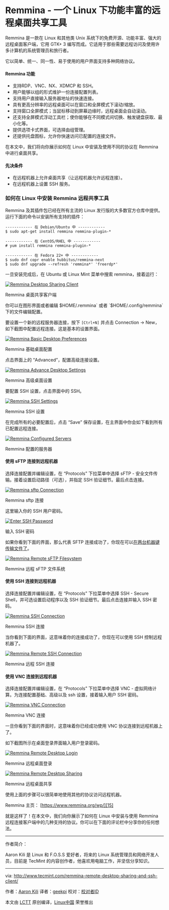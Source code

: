 Remmina - 一个 Linux 下功能丰富的远程桌面共享工具
============================================================



Remmina 是一款在 Linux 和其他类 Unix 系统下的免费开源、功能丰富、强大的远程桌面客户端，它用 GTK+ 3 编写而成。它适用于那些需要远程访问及使用许多计算机的系统管理员和旅行者。

它以简单、统一、同一性、易于使用的用户界面支持多种网络协议。

#### Remmina 功能

*   支持RDP、VNC、NX、XDMCP 和 SSH。
*   用户能够以组的形式维护一份连接配置列表。
*   支持用户直接输入服务器地址的快速连接。
*   具有更高分辨率的远程桌面可以在窗口和全屏模式下滚动/缩放。
*   支持窗口全屏模式；当鼠标移动到屏幕边缘时，远程桌面会自动滚动。
*   还支持全屏模式浮动工具栏；使你能够在不同模式间切换、触发键盘获取、最小化等。
*   提供选项卡式界面，可选择由组管理。
*   还提供托盘图标，允许你快速访问已配置的连接文件。

在本文中，我们将向你展示如何在 Linux 中安装及使用不同的协议在 Remmina 中进行桌面共享。

#### 先决条件

*   在远程机器上允许桌面共享（让远程机器允许远程连接）。
*   在远程机器上设置 SSH 服务。

### 如何在 Linux 中安装 Remmina 远程共享工具

Remmina 及其插件包已经在所有主流的 Linux 发行版的大多数官方仓库中提供。运行下面的命令以安装所有支持的插件：

```
------------ 在 Debian/Ubuntu 中 ------------ 
$ sudo apt-get install remmina remmina-plugin-*
```

```
------------ 在 CentOS/RHEL 中 ------------ 
# yum install remmina remmina-plugin-*
```

```
------------ 在 Fedora 22+ 中 ------------ 
$ sudo dnf copr enable hubbitus/remmina-next
$ sudo dnf upgrade --refresh 'remmina*' 'freerdp*'
```

一旦安装完成后，在 Ubuntu 或 Linux Mint 菜单中搜索 remmina，接着运行：

[
 ![Remmina Desktop Sharing Client](http://www.tecmint.com/wp-content/uploads/2017/03/Remmina-Desktop-Sharing-Client.png) 
][1]

Remmina 桌面共享客户端

你可以在图形界面或者编辑 $HOME/.remmina` 或者 `$HOME/.config/remmina` 下的文件编辑配置。

要设置一个新的远程服务器连接，按下 `[Ctrl+N]` 并点击 Connection -> New，如下截图中配置远程连接。这是基本的设置界面。

[
 ![Remmina Basic Desktop Preferences](http://www.tecmint.com/wp-content/uploads/2017/03/Remmina-Basic-Desktop-Preferences.png) 
][2]

Remmina 基础桌面配置

点击界面上的 “Advanced”，配置高级连接设置。

[
 ![Remmina Advance Desktop Settings](http://www.tecmint.com/wp-content/uploads/2017/03/Remmina-Advance-Desktop-Settings.png) 
][3]

Remmina 高级桌面设置

要配置 SSH 设置，点击界面中的 SSH。

[
 ![Remmina SSH Settings](http://www.tecmint.com/wp-content/uploads/2017/03/ssh-remote-desktop-preferences.png) 
][4]

Remmina SSH 设置

在完成所有的必要配置后，点击 “Save” 保存设置，在主界面中你会如下看到所有已配置远程连接。

[
 ![Remmina Configured Servers](http://www.tecmint.com/wp-content/uploads/2017/03/Remmina-Configured-Servers.png) 
][5]

Remmina 配置的服务器

#### 使用 sFTP 连接到远程机器

选择连接配置并编辑设置，在 “Protocols” 下拉菜单中选择 sFTP - 安全文件传输。接着设置启动路径（可选），并指定 SSH 验证细节。最后点击连接。

[
 ![Remmina sftp Connection](http://www.tecmint.com/wp-content/uploads/2017/03/Remmina-sftp-connection.png) 
][6]

Remmina sftp 连接

这里输入你的 SSH 用户密码。

[
 ![Enter SSH Password](http://www.tecmint.com/wp-content/uploads/2017/03/enter-userpasswd.png) 
][7]

输入 SSH 密码

如果你看到下面的界面，那么代表 SFTP 连接成功了，你现在可以[在两台机器键传输文件了][8]。

[
 ![Remmina Remote sFTP Filesystem](http://www.tecmint.com/wp-content/uploads/2017/03/Remmina-Remote-sFTP-Filesystem.png) 
][9]

Remmina 远程 sFTP 文件系统

#### 使用 SSH 连接到远程机器

选择连接配置并编辑设置，在 “Protocols” 下拉菜单中选择 SSH - Secure Shell，并可选设置启动程序以及 SSH 验证细节。最后点击连接并输入 SSH 密码。

[
 ![Remmina SSH Connection](http://www.tecmint.com/wp-content/uploads/2017/03/Remmina-SSH-Connection.png) 
][10]

Remmina SSH 连接

当你看到下面的界面，这意味着你的连接成功了，你现在可以使用 SSH 控制远程机器了。

[
 ![Remmina Remote SSH Connection](http://www.tecmint.com/wp-content/uploads/2017/03/Remmina-Remote-SSH-Connection.png) 
][11]

Remmina 远程 SSH 连接

#### 使用 VNC 连接到远程机器

选择连接配置并编辑设置，在 “Protocols” 下拉菜单中选择 VNC - 虚拟网络计算。为连接配置基础、高级以及 ssh 设置，接着输入用户 SSH 密码。

[
 ![Remmina VNC Connection](http://www.tecmint.com/wp-content/uploads/2017/03/Remmina-VNC-Connection.png) 
][12]

Remmina VNC 连接

一旦你看到下面的界面时，这意味着你已经成功使用 VNC 协议连接到远程机器上了。

如下截图所示在桌面登录界面输入用户登录密码。

[
 ![Remmina Remote Desktop Login](http://www.tecmint.com/wp-content/uploads/2017/03/Remmina-Remote-Desktop-Login.png) 
][13]

Remmina 远程桌面登录

[
 ![Remmina Remote Desktop Sharing](http://www.tecmint.com/wp-content/uploads/2017/03/Remmina-Remote-Desktop-Sharing.png) 
][14]

Remmina 远程桌面共享

使用上面的步骤可以很简单地使用其他的协议访问远程机器。

Remmina 主页： [https://www.remmina.org/wp/][15]

就是这样了！在本文中，我们向你展示了如何在 Linux 中安装与使用 Remmina 远程连接客户端中的几种支持的协议。你可以在下面的评论栏中分享你的任何想法。

--------------------------------------------------------------------------------
作者简介：

Aaron Kili 是 Linux 和 F.O.S.S 爱好者，将来的 Linux 系统管理员和网络开发人员，目前是 TecMint 的内容创作者，他喜欢用电脑工作，并坚信分享知识。

--------------------------------------------------------------------------------

via: http://www.tecmint.com/remmina-remote-desktop-sharing-and-ssh-client/

作者：[Aaron Kili][a]
译者：[geekpi](https://github.com/geekpi)
校对：[校对者ID](https://github.com/校对者ID)

本文由 [LCTT](https://github.com/LCTT/TranslateProject) 原创编译，[Linux中国](https://linux.cn/) 荣誉推出

[a]:http://www.tecmint.com/author/aaronkili/
[1]:http://www.tecmint.com/wp-content/uploads/2017/03/Remmina-Desktop-Sharing-Client.png
[2]:http://www.tecmint.com/wp-content/uploads/2017/03/Remmina-Basic-Desktop-Preferences.png
[3]:http://www.tecmint.com/wp-content/uploads/2017/03/Remmina-Advance-Desktop-Settings.png
[4]:http://www.tecmint.com/wp-content/uploads/2017/03/ssh-remote-desktop-preferences.png
[5]:http://www.tecmint.com/wp-content/uploads/2017/03/Remmina-Configured-Servers.png
[6]:http://www.tecmint.com/wp-content/uploads/2017/03/Remmina-sftp-connection.png
[7]:http://www.tecmint.com/wp-content/uploads/2017/03/enter-userpasswd.png
[8]:http://www.tecmint.com/sftp-upload-download-directory-in-linux/
[9]:http://www.tecmint.com/wp-content/uploads/2017/03/Remmina-Remote-sFTP-Filesystem.png
[10]:http://www.tecmint.com/wp-content/uploads/2017/03/Remmina-SSH-Connection.png
[11]:http://www.tecmint.com/wp-content/uploads/2017/03/Remmina-Remote-SSH-Connection.png
[12]:http://www.tecmint.com/wp-content/uploads/2017/03/Remmina-VNC-Connection.png
[13]:http://www.tecmint.com/wp-content/uploads/2017/03/Remmina-Remote-Desktop-Login.png
[14]:http://www.tecmint.com/wp-content/uploads/2017/03/Remmina-Remote-Desktop-Sharing.png
[15]:https://www.remmina.org/wp/
[16]:http://www.tecmint.com/author/aaronkili/
[17]:http://www.tecmint.com/10-useful-free-linux-ebooks-for-newbies-and-administrators/
[18]:http://www.tecmint.com/free-linux-shell-scripting-books/
